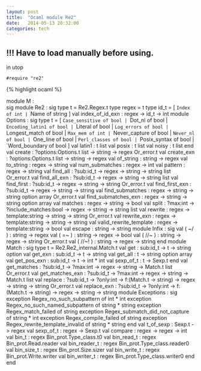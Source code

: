 ```yaml
---
layout: post
title:  "Ocaml module Re2"
date:   2014-05-13 20:32:00
categories: tech
---
```


## !!! Have to load manually before using. 

in utop

	#require "re2" 

{% highlight ocaml %}

module M :              
     sig
	 module Re2 :
      sig
        type t = Re2.Regex.t
        type regex = t
        type id_t = [ `Index of int | `Name of string ]
        val index_of_id_exn : regex -> id_t -> int
        module Options :
          sig
            type t =
                [ `Case_sensitive of bool
                | `Dot_nl of bool
                | `Encoding_latin1 of bool
                | `Literal of bool
                | `Log_errors of bool
                | `Longest_match of bool
                | `Max_mem of int
                | `Never_capture of bool
                | `Never_nl of bool
                | `One_line of bool
                | `Perl_classes of bool
                | `Posix_syntax of bool
                | `Word_boundary of bool ]
            val latin1 : t list
            val posix : t list
            val noisy : t list
          end
        val create : ?options:Options.t list -> string -> regex Or_error.t
        val create_exn : ?options:Options.t list -> string -> regex
        val of_string : string -> regex
        val to_string : regex -> string
        val num_submatches : regex -> int
        val pattern : regex -> string
        val find_all : ?sub:id_t -> regex -> string -> string list Or_error.t
        val find_all_exn : ?sub:id_t -> regex -> string -> string list
        val find_first : ?sub:id_t -> regex -> string -> string Or_error.t
        val find_first_exn : ?sub:id_t -> regex -> string -> string
        val find_submatches : regex -> string -> string option array Or_error.t
        val find_submatches_exn : regex -> string -> string option array
        val matches : regex -> string -> bool
        val split :
          ?max:int -> ?include_matches:bool -> regex -> string -> string list
        val rewrite : regex -> template:string -> string -> string Or_error.t
        val rewrite_exn : regex -> template:string -> string -> string
        val valid_rewrite_template : regex -> template:string -> bool
        val escape : string -> string
        module Infix :
          sig
            val ( ~/ ) : string -> regex
            val ( =~ ) : string -> regex -> bool
            val ( //~ ) : string -> regex -> string Or_error.t
            val ( //~! ) : string -> regex -> string
          end
        module Match :
          sig
            type t = Re2.Re2_internal.Match.t
            val get : sub:id_t -> t -> string option
            val get_exn : sub:id_t -> t -> string
            val get_all : t -> string option array
            val get_pos_exn : sub:id_t -> t -> int * int
            val sexp_of_t : t -> Sexp.t
          end
        val get_matches :
          ?sub:id_t -> ?max:int -> regex -> string -> Match.t list Or_error.t
        val get_matches_exn :
          ?sub:id_t -> ?max:int -> regex -> string -> Match.t list
        val replace :
          ?sub:id_t ->
          ?only:int ->
          f:(Match.t -> string) -> regex -> string -> string Or_error.t
        val replace_exn :
          ?sub:id_t ->
          ?only:int -> f:(Match.t -> string) -> regex -> string -> string
        module Exceptions :
          sig
            exception Regex_no_such_subpattern of int * int
            exception Regex_no_such_named_subpattern of string * string
            exception Regex_match_failed of string
            exception Regex_submatch_did_not_capture of string * int
            exception Regex_compile_failed of string
            exception Regex_rewrite_template_invalid of string * string
          end
        val t_of_sexp : Sexp.t -> regex
        val sexp_of_t : regex -> Sexp.t
        val compare : regex -> regex -> int
        val bin_t : regex Bin_prot.Type_class.t0
        val bin_read_t : regex Bin_prot.Read.reader
        val bin_reader_t : regex Bin_prot.Type_class.reader0
        val bin_size_t : regex Bin_prot.Size.sizer
        val bin_write_t : regex Bin_prot.Write.writer
        val bin_writer_t : regex Bin_prot.Type_class.writer0
      end
  end

```

